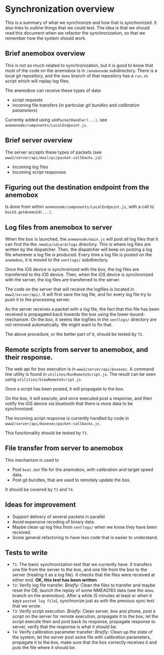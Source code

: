 # Synchronization overview

This is a summary of what we synchronize and how that is synchronized. It also tries to outline things that we could test. The idea is that we should read this document when we refactor the synchronization, so that we remember how the system should work.

## Brief anemobox overview
This is not so much related to synchronization, but it is good to know that most of the code on the anemobox is in ```/anemonode``` subdirectory. There is a local git repository, and the ```demo``` branch of that repository has a ```run.sh``` script which will replay log files.

The anemobox can receive these types of data:
  * script requests
  * incoming file transfers (in particular *git bundles* and *calibration parameters*)

Currently added using ```addPacketHandler(...)```, see ```anemonode/components/LocalEndpoint.js```.

## Brief server overview
The server accepts these types of packets (see ```www2/server/api/mailrpc/packet-callbacks.js```):
  * Incoming log files
  * Incoming script responses

## Figuring out the destination endpoint from the anemobox
Is done from within ```anemonode/components/LocalEndpoint.js```, with a call to ```boxId.getAnemoId(...)```.

## Log files from anemobox to server
When the box is launched, the ```anemonode/main.js``` will post all log files that it can find the the ```/media/sdcard/logs``` directory. This is where log files are written by the dispatcher. Then, the dispatcher will keep on posting a log file whenever a log file is produced. Every time a log file is posted on the ```anemobox```, it is moved to the ```sentlogs/``` subdirectory.

Once the iOS device is synchronized with the box, the log files are transferred to the iOS device. Then, when the iOS device is synchronized with the server, the log files are transferred to the server. 

The code on the server that will receive the logfiles is located in ```www2/server/api/```. It will first save the log file, and for every log file try to push it to the processing server.

As the server receives a packet with a log file, the fact that this file has been received is propagated back towards the box using the lower-bound-mechanism. On the box, it seems like logfiles in the ```sentlogs/``` directory are *not* removed automatically. We might want to fix that.

The above procedure, or the better part of it, should be tested by ```T2```.

## Remote scripts from server to anemobox, and their response.
The web api for box execution is in ```www2/server/api/boxexec```. A command line utility is found in ```utilites/RunRemoteScript.js```. The result can be seen using ```utilities/ViewRemoteScript.js```.

Once a script has been posted, it will propagate to the box.

On the box, it will execute, and once executed post a response, and then notify the iOS device via bluetooth that there is more data to be synchronized.

The incoming script response is currently handled by code in ```www2/server/api/boxexec/packet-callbacks.js```.

This functionality should be tested by ```T3```.

## File transfer from server to anemobox
This mechanism is used to
  * Post ```boat.dat``` file for the anemobox, with calibration and target speed data.
  * Post git bundles, that are used to remotely update the box.

It should be covered by ```T1``` and ```T4```.

## Ideas for improvement
  * Support delivery of several packets in parallel
  * Avoid expensive recoding of binary data.
  * Maybe clean up log files from ```sentlogs/``` when we know they have been received.
  * Some general refactoring to have less code that is easier to understand.

## Tests to write
  * ```T1```: The basic synchronization test that we currently have. It transfers one file from the server to the box, and one file from the box to the server (treating it as a log file). It checks that the files were received at either end. **OK, this test has been written**
  * ```T2```: Verify log file transfer. *Briefly:* Clean the files to transfer and maybe reset the DB, launch the replay of some NMEA0183 data (see the ```demo``` branch on the anemobox). After a while (5 minutes at least or when it says ```posted log file```), synchronize just as with the previous sync test that we wrote.
  * ```T3```: Verify script execution. *Briefly:* Clean server, box and phone, post a script on the server for remote execution, propagate it to the box, let the script execute their and post back its response, propagate response to server, verify that the response is what it should be.
  * ```T4```: Verify calibration parameter transfer: *Briefly:* Clean up the state of the system, let the server post some file with calibration parameters, propagate it to the box, make sure that the box correctly receives it and puts the file where it should be.
